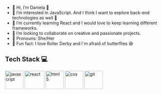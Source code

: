 - 👋 Hi, I’m Daniela 🍄
- 👀 I’m interested in JavaScript. And I think I want to explore back-end technologies as well 👀 
- 🌱 I’m currently learning React and I would love to keep learning different frameworks. 
- 💞️ I’m looking to collaborate on creative and passionate projects.
- 🌚 Pronouns: She/Her 
- 🎸 Fun fact: I love Roller Derby and I´m afraid of butterflies 😅


## Tech Stack 💻
<div>
   <img alt="javascript" src="https://upload.wikimedia.org/wikipedia/commons/thumb/9/99/Unofficial_JavaScript_logo_2.svg/1200px-Unofficial_JavaScript_logo_2.svg.png" width="60" height="60">
   <img alt="react" src="https://user-images.githubusercontent.com/97549436/167679224-3ea56ec4-ec39-443c-b868-60fc626e2779.png" width="65" height="60">
   <img alt="html 5" src="https://cdn-icons-png.flaticon.com/512/1216/1216733.png" width="60" height="60">
   <img alt="css" src="https://www.kindpng.com/picc/m/464-4640184_css3-png-download-css-icon-transparent-png.png" width="60" height="60">
   <img alt="git" src="https://i.pinimg.com/originals/01/e5/00/01e500fca29c045d432b64f285f9c229.png" width="60" height="60">
 </div>
